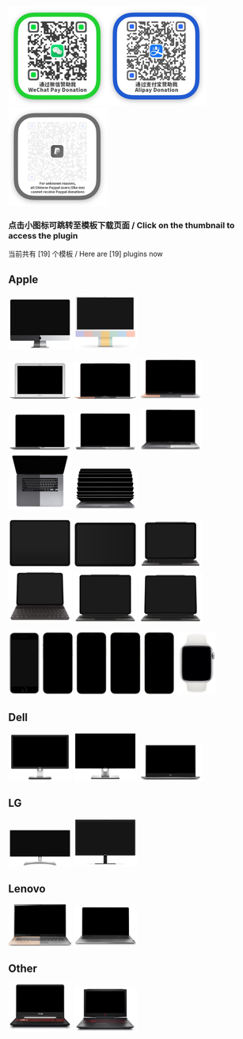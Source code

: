 <img src="../donate/weixin.jpg" alt="weixin" width="200" /><img src="../donate/zhifubao.jpg" alt="zhifubao" width="200" /><img src="../donate/paypal.jpg" alt="paypal" width="200" /> 
### 点击小图标可跳转至模板下载页面  /  Click on the thumbnail to access the plugin  
当前共有 [19] 个模板 / Here are [19] plugins now    
## Apple  
<a href="https://cdn.jsdelivr.net/gh/lihaoyun6/capXDR-plugins/plugins/Apple iMac.zip"><img src="./Apple iMac.jpg" alt="Apple iMac" width="128" /></a>
<a href="https://cdn.jsdelivr.net/gh/lihaoyun6/capXDR-plugins/plugins/Apple iMac M1.zip"><img src="./Apple iMac M1.jpg" alt="Apple iMac M1" width="128" /></a>

<a href="https://cdn.jsdelivr.net/gh/lihaoyun6/capXDR-plugins/plugins/Apple MBA13.zip"><img src="./Apple MBA13.jpg" alt="Apple MBA13" width="128" /></a>
<a href="https://cdn.jsdelivr.net/gh/lihaoyun6/capXDR-plugins/plugins/Apple rMBA13.zip"><img src="./Apple rMBA13.jpg" alt="Apple rMBA13" width="128" /></a>
<a href="https://cdn.jsdelivr.net/gh/lihaoyun6/capXDR-plugins/plugins/Apple rMBA13 K.zip"><img src="./Apple rMBA13 K.jpg" alt="Apple rMBA13 K" width="128" /></a>

<a href="https://cdn.jsdelivr.net/gh/lihaoyun6/capXDR-plugins/plugins/Apple rMBP16.zip"><img src="./Apple rMBP16.jpg" alt="Apple rMBP16" width="128" /></a>
<a href="https://cdn.jsdelivr.net/gh/lihaoyun6/capXDR-plugins/plugins/Apple rMBP16 2021.zip"><img src="./Apple rMBP16 2021.jpg" alt="Apple rMBP16 2021" width="128" /></a>
<a href="https://cdn.jsdelivr.net/gh/lihaoyun6/capXDR-plugins/plugins/Apple rMBP16 K.zip"><img src="./Apple rMBP16 K.jpg" alt="Apple rMBP16 K" width="128" /></a>
<a href="https://cdn.jsdelivr.net/gh/lihaoyun6/capXDR-plugins/plugins/Apple rMBP16 K+T.zip"><img src="./Apple rMBP16 K+T.jpg" alt="Apple rMBP16 K+T" width="128" /></a>
<a href="https://cdn.jsdelivr.net/gh/lihaoyun6/capXDR-plugins/plugins/Apple rMBP16 K(anim).zip"><img src="./Apple rMBP16 K(anim).jpg" alt="Apple rMBP16 K(anim)" width="128" /></a>

<a href="https://cdn.jsdelivr.net/gh/lihaoyun6/capXDR-plugins/plugins/iPad Pro.zip"><img src="./iPad Pro.jpg" alt="iPad Pro" width="128" /></a>
<a href="https://cdn.jsdelivr.net/gh/lihaoyun6/capXDR-plugins/plugins/iPad Air4.zip"><img src="./iPad Air4.jpg" alt="iPad Air4" width="128" /></a>
<a href="https://cdn.jsdelivr.net/gh/lihaoyun6/capXDR-plugins/plugins/iPad Air4 K+P.zip"><img src="./iPad Air4 K+P.jpg" alt="iPad Air4 K+P" width="128" /></a>
<a href="https://cdn.jsdelivr.net/gh/lihaoyun6/capXDR-plugins/plugins/iPad Air4 SK+P.zip"><img src="./iPad Air4 SK+P.jpg" alt="iPad Air4 SK+P" width="128" /></a>
<a href="https://cdn.jsdelivr.net/gh/lihaoyun6/capXDR-plugins/plugins/iPad Pro K+P.zip"><img src="./iPad Pro K+P.jpg" alt="iPad Pro K+P" width="128" /></a>
<a href="https://cdn.jsdelivr.net/gh/lihaoyun6/capXDR-plugins/plugins/iPad Pro12.9 K+P.zip"><img src="./iPad Pro12.9 K+P.jpg" alt="iPad Pro12.9 K+P" width="128" /></a>

<a href="https://cdn.jsdelivr.net/gh/lihaoyun6/capXDR-plugins/plugins/iPhone SE2.zip"><img src="./iPhone SE2.jpg" alt="iPhone SE2" height="128" /></a>
<a href="https://cdn.jsdelivr.net/gh/lihaoyun6/capXDR-plugins/plugins/iPhone12 Pro Max.zip"><img src="./iPhone12 Pro Max.jpg" alt="iPhone12 Pro Max" height="128" /></a>
<a href="https://cdn.jsdelivr.net/gh/lihaoyun6/capXDR-plugins/plugins/iPhone12 Pro.zip"><img src="./iPhone12 Pro.jpg" alt="iPhone12 Pro" height="128" /></a>
<a href="https://cdn.jsdelivr.net/gh/lihaoyun6/capXDR-plugins/plugins/iPhone12 mini.zip"><img src="./iPhone12 mini.jpg" alt="iPhone12 mini" height="128" /></a>
<a href="https://cdn.jsdelivr.net/gh/lihaoyun6/capXDR-plugins/plugins/iPhone12.zip"><img src="./iPhone12.jpg" alt="iPhone12" height="128" /></a>
<a href="https://cdn.jsdelivr.net/gh/lihaoyun6/capXDR-plugins/plugins/iWatch Series6.zip"><img src="./iWatch Series6.jpg" alt="iWatch Series6" height="128" /></a>

## Dell
<a href="https://cdn.jsdelivr.net/gh/lihaoyun6/capXDR-plugins/plugins/Dell P2715Q.zip"><img src="./Dell P2715Q.jpg" alt="Dell P2715Q" width="128" /></a>
<a href="https://cdn.jsdelivr.net/gh/lihaoyun6/capXDR-plugins/plugins/Dell UP3218K.zip"><img src="./Dell UP3218K.jpg" alt="Dell UP3218K" width="128" /></a>
<a href="https://cdn.jsdelivr.net/gh/lihaoyun6/capXDR-plugins/plugins/Dell XPS15.zip"><img src="./Dell XPS15.jpg" alt="Dell XPS15" width="128" /></a>

## LG
<a href="https://cdn.jsdelivr.net/gh/lihaoyun6/capXDR-plugins/plugins/LG 34WK95U.zip"><img src="./LG 34WK95U.jpg" alt="LG 34WK95U" width="128" /></a>
<a href="https://cdn.jsdelivr.net/gh/lihaoyun6/capXDR-plugins/plugins/LG Ultrafine 5K.zip"><img src="./LG Ultrafine 5K.jpg" alt="LG Ultrafine 5K" width="128" /></a>

## Lenovo
<a href="https://cdn.jsdelivr.net/gh/lihaoyun6/capXDR-plugins/plugins/Lenovo Air14IML K.zip"><img src="./Lenovo Air14IML K.jpg" alt="Lenovo Air14IML K" width="128" /></a>
<a href="https://cdn.jsdelivr.net/gh/lihaoyun6/capXDR-plugins/plugins/Lenovo Pro13IML K.zip"><img src="./Lenovo Pro13IML K.jpg" alt="Lenovo Pro13IML K" width="128" /></a>

## Other
<a href="https://cdn.jsdelivr.net/gh/lihaoyun6/capXDR-plugins/plugins/Asus TUF6.zip"><img src="./Asus TUF6.jpg" alt="Asus TUF6" width="128" /></a>
<a href="https://cdn.jsdelivr.net/gh/lihaoyun6/capXDR-plugins/plugins/HP OMEN4 Plus K.zip"><img src="./HP OMEN4 Plus K.jpg" alt="HP OMEN4 Plus K" width="128" /></a>
